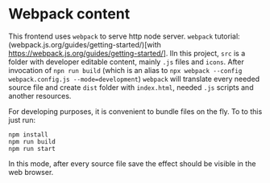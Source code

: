 # Webpack content

This frontend uses `webpack` to serve http node server.
`webpack` tutorial: (webpack.js.org/guides/getting-started/)[with https://webpack.js.org/guides/getting-started/].
IIn this project, `src` is a folder with developer editable content, mainly
`.js` files and `icons`. After invocation of `npn run build` (which is an alias
to `npx webpack --config webpack.config.js --mode=development`) `webpack` will
translate every needed source file and create `dist` folder with `index.html`,
needed `.js` scripts and another resources.

For developing purposes, it is convenient to bundle files on the fly.
To to this just run:

```text
npm install
npm run build
npm run start
```

In this mode, after every source file save the effect should be visible in
the web browser.
